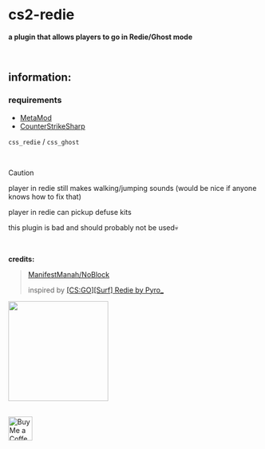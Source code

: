 # cs2-redie
**a plugin that allows players to go in Redie/Ghost mode**

<br>

## information:

### requirements
- [MetaMod](https://github.com/alliedmodders/metamod-source)
- [CounterStrikeSharp](https://github.com/roflmuffin/CounterStrikeSharp)

`css_redie` / `css_ghost`

<br>

> [!CAUTION]
>player in redie still makes walking/jumping sounds (would be nice if anyone knows how to fix that)
> 
>player in redie can pickup defuse kits

this plugin is bad and should probably not be used💀

<br>

**credits:**

>[ManifestManah/NoBlock](https://github.com/ManifestManah/NoBlock)
>
> inspired by [[CS:GO][Surf] Redie by Pyro_](https://forums.alliedmods.net/showthread.php?p=2198357)

<img src="https://github.com/user-attachments/assets/53e486cc-8da4-45ab-bc6e-eb38145aba36" height="200px"> <br>

<br> <a href='https://ko-fi.com/exkludera' target='_blank'><img src='https://cdn.ko-fi.com/cdn/kofi5.png' height='48px' alt='Buy Me a Coffee at ko-fi.com' /></a>
